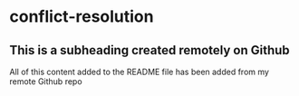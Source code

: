 # conflict-resolution

## This is a subheading created remotely on Github

All of this content added to the README file has been added from my remote Github repo
